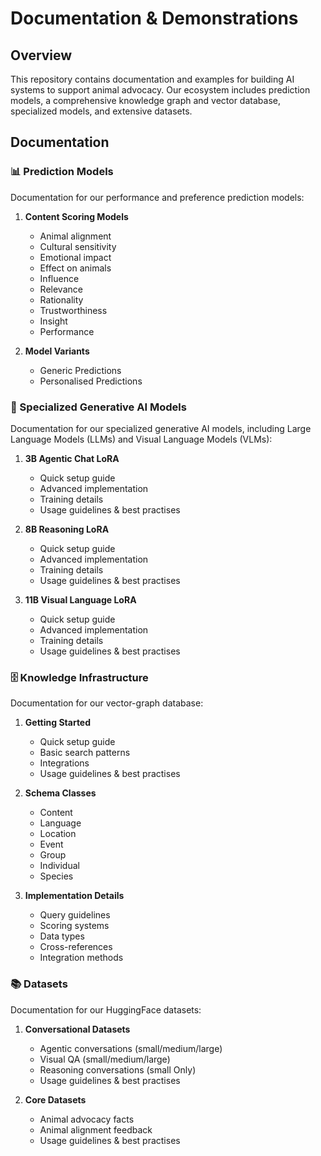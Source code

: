 # Documentation & Demonstrations

## Overview
This repository contains documentation and examples for building AI systems to support animal advocacy. Our ecosystem includes prediction models, a comprehensive knowledge graph and vector database, specialized models, and extensive datasets.

## Documentation

### 📊 Prediction Models
Documentation for our performance and preference prediction models:

1. **Content Scoring Models**
   - Animal alignment
   - Cultural sensitivity
   - Emotional impact
   - Effect on animals
   - Influence
   - Relevance
   - Rationality
   - Trustworthiness
   - Insight
   - Performance

2. **Model Variants**
   - Generic Predictions
   - Personalised Predictions

### 🤖 Specialized Generative AI Models
Documentation for our specialized generative AI models, including Large Language Models (LLMs) and Visual Language Models (VLMs):

1. **3B Agentic Chat LoRA**
   - Quick setup guide
   - Advanced implementation
   - Training details
   - Usage guidelines & best practises

2. **8B Reasoning LoRA**
   - Quick setup guide
   - Advanced implementation
   - Training details
   - Usage guidelines & best practises

3. **11B Visual Language LoRA**
   - Quick setup guide
   - Advanced implementation
   - Training details
   - Usage guidelines & best practises

### 🗄️ Knowledge Infrastructure
Documentation for our vector-graph database:

1. **Getting Started**
   - Quick setup guide
   - Basic search patterns
   - Integrations
   - Usage guidelines & best practises

2. **Schema Classes**
   - Content
   - Language
   - Location
   - Event
   - Group
   - Individual
   - Species

3. **Implementation Details**
   - Query guidelines
   - Scoring systems
   - Data types
   - Cross-references
   - Integration methods

### 📚 Datasets
Documentation for our HuggingFace datasets:

1. **Conversational Datasets**
   - Agentic conversations (small/medium/large)
   - Visual QA (small/medium/large)
   - Reasoning conversations (small Only)
   - Usage guidelines & best practises

3. **Core Datasets**
   - Animal advocacy facts
   - Animal alignment feedback
   - Usage guidelines & best practises
  
